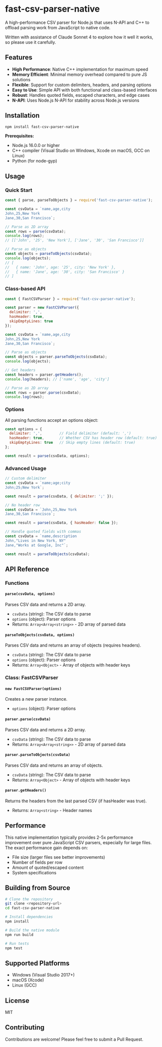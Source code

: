 # fast-csv-parser-native

A high-performance CSV parser for Node.js that uses N-API and C++ to offload parsing work from JavaScript to native code.

Written with assistance of Claude Sonnet 4 to explore how it well it works, so please use it carefully.

## Features

- **High Performance**: Native C++ implementation for maximum speed
- **Memory Efficient**: Minimal memory overhead compared to pure JS solutions
- **Flexible**: Support for custom delimiters, headers, and parsing options
- **Easy to Use**: Simple API with both functional and class-based interfaces
- **Robust**: Handles quoted fields, escaped characters, and edge cases
- **N-API**: Uses Node.js N-API for stability across Node.js versions

## Installation

```bash
npm install fast-csv-parser-native
```

**Prerequisites:**
- Node.js 16.0.0 or higher
- C++ compiler (Visual Studio on Windows, Xcode on macOS, GCC on Linux)
- Python (for node-gyp)

## Usage

### Quick Start

```javascript
const { parse, parseToObjects } = require('fast-csv-parser-native');

const csvData = `name,age,city
John,25,New York
Jane,30,San Francisco`;

// Parse as 2D array
const rows = parse(csvData);
console.log(rows);
// [['John', '25', 'New York'], ['Jane', '30', 'San Francisco']]

// Parse as objects
const objects = parseToObjects(csvData);
console.log(objects);
// [
//   { name: 'John', age: '25', city: 'New York' },
//   { name: 'Jane', age: '30', city: 'San Francisco' }
// ]
```

### Class-based API

```javascript
const { FastCSVParser } = require('fast-csv-parser-native');

const parser = new FastCSVParser({
  delimiter: ',',
  hasHeader: true,
  skipEmptyLines: true
});

const csvData = `name,age,city
John,25,New York
Jane,30,San Francisco`;

// Parse as objects
const objects = parser.parseToObjects(csvData);
console.log(objects);

// Get headers
const headers = parser.getHeaders();
console.log(headers); // ['name', 'age', 'city']

// Parse as 2D array
const rows = parser.parse(csvData);
console.log(rows);
```

### Options

All parsing functions accept an options object:

```javascript
const options = {
  delimiter: ',',        // Field delimiter (default: ',')
  hasHeader: true,       // Whether CSV has header row (default: true)
  skipEmptyLines: true   // Skip empty lines (default: true)
};

const result = parse(csvData, options);
```

### Advanced Usage

```javascript
// Custom delimiter
const csvData = `name;age;city
John;25;New York`;

const result = parse(csvData, { delimiter: ';' });

// No header row
const csvData = `John,25,New York
Jane,30,San Francisco`;

const result = parse(csvData, { hasHeader: false });

// Handle quoted fields with commas
const csvData = `name,description
John,"Lives in New York, NY"
Jane,"Works at Google, Inc"`;

const result = parseToObjects(csvData);
```

## API Reference

### Functions

#### `parse(csvData, options)`

Parses CSV data and returns a 2D array.

- `csvData` (string): The CSV data to parse
- `options` (object): Parser options
- Returns: `Array<Array<string>>` - 2D array of parsed data

#### `parseToObjects(csvData, options)`

Parses CSV data and returns an array of objects (requires headers).

- `csvData` (string): The CSV data to parse
- `options` (object): Parser options
- Returns: `Array<Object>` - Array of objects with header keys

### Class: FastCSVParser

#### `new FastCSVParser(options)`

Creates a new parser instance.

- `options` (object): Parser options

#### `parser.parse(csvData)`

Parses CSV data and returns a 2D array.

- `csvData` (string): The CSV data to parse
- Returns: `Array<Array<string>>` - 2D array of parsed data

#### `parser.parseToObjects(csvData)`

Parses CSV data and returns an array of objects.

- `csvData` (string): The CSV data to parse
- Returns: `Array<Object>` - Array of objects with header keys

#### `parser.getHeaders()`

Returns the headers from the last parsed CSV (if hasHeader was true).

- Returns: `Array<string>` - Header names

## Performance

This native implementation typically provides 2-5x performance improvement over pure JavaScript CSV parsers, especially for large files. The exact performance gain depends on:

- File size (larger files see better improvements)
- Number of fields per row
- Amount of quoted/escaped content
- System specifications

## Building from Source

```bash
# Clone the repository
git clone <repository-url>
cd fast-csv-parser-native

# Install dependencies
npm install

# Build the native module
npm run build

# Run tests
npm test
```

## Supported Platforms

- Windows (Visual Studio 2017+)
- macOS (Xcode)
- Linux (GCC)

## License

MIT

## Contributing

Contributions are welcome! Please feel free to submit a Pull Request.
